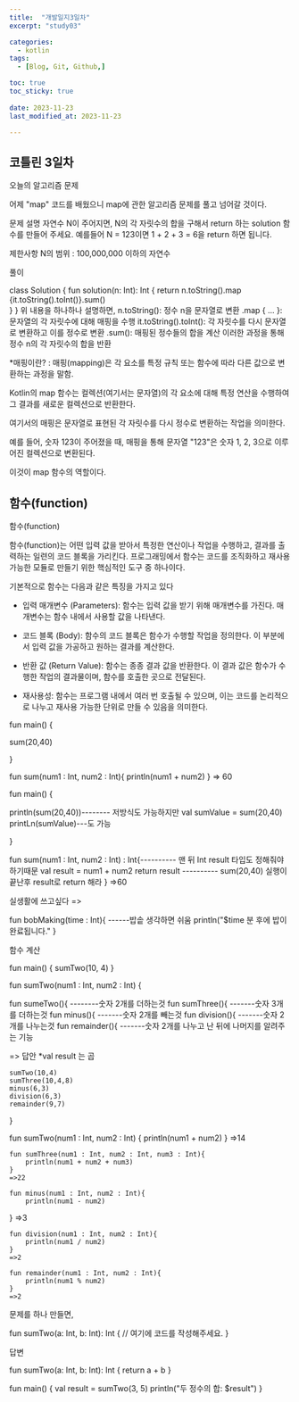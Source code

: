 ```yaml
---
title:  "개발일지3일차" 
excerpt: "study03"

categories:
  - kotlin
tags:
  - [Blog, Git, Github,]

toc: true
toc_sticky: true
 
date: 2023-11-23
last_modified_at: 2023-11-23

---
```



## 코틀린 3일차

오늘의 알고리즘 문제

어제 "map" 코드를 배웠으니 map에 관한 알고리즘 문제를 풀고 넘어갈 것이다.

문제 설명
자연수 N이 주어지면, N의 각 자릿수의 합을 구해서 return 하는 solution 함수를 만들어 주세요.
예를들어 N = 123이면 1 + 2 + 3 = 6을 return 하면 됩니다.

제한사항
N의 범위 : 100,000,000 이하의 자연수

풀이

class Solution {
    fun solution(n: Int): Int {
return n.toString().map {it.toString().toInt()}.sum()       
    }
}
위 내용을 하나하나 설명하면,
n.toString(): 정수 n을 문자열로 변환
.map { ... }: 문자열의 각 자릿수에 대해 매핑을 수행
it.toString().toInt(): 각 자릿수를 다시 문자열로 변환하고 이를 정수로 변환
.sum(): 매핑된 정수들의 합을 계산
이러한 과정을 통해 정수 n의 각 자릿수의 합을 반환

*매핑이란? : 매핑(mapping)은 각 요소를 특정 규칙 또는 함수에 따라 다른 값으로 변환하는 과정을 말함. 

Kotlin의 map 함수는 컬렉션(여기서는 문자열)의 각 요소에 대해 특정 연산을 수행하여 그 결과를 새로운 컬렉션으로 반환한다.

여기서의 매핑은 문자열로 표현된 각 자릿수를 다시 정수로 변환하는 작업을 의미한다.

예를 들어, 숫자 123이 주어졌을 때, 매핑을 통해 문자열 "123"은 숫자 1, 2, 3으로 이루어진 컬렉션으로 변환된다. 

이것이 map 함수의 역할이다.

## 함수(function)
함수(function)

함수(function)는 어떤 입력 값을 받아서 특정한 연산이나 작업을 수행하고, 결과를 출력하는 일련의 코드 블록을 가리킨다. 프로그래밍에서 함수는 코드를 조직화하고 재사용 가능한 모듈로 만들기 위한 핵심적인 도구 중 하나이다.

기본적으로 함수는 다음과 같은 특징을 가지고 있다

* 입력 매개변수 (Parameters): 함수는 입력 값을 받기 위해 매개변수를 가진다. 매개변수는 함수 내에서 사용할 값을 나타낸다.

* 코드 블록 (Body): 함수의 코드 블록은 함수가 수행할 작업을 정의한다. 이 부분에서 입력 값을 가공하고 원하는 결과를 계산한다.

* 반환 값 (Return Value): 함수는 종종 결과 값을 반환한다. 이 결과 값은 함수가 수행한 작업의 결과물이며, 함수를 호출한 곳으로 전달된다.

* 재사용성: 함수는 프로그램 내에서 여러 번 호출될 수 있으며, 이는 코드를 논리적으로 나누고 재사용 가능한 단위로 만들 수 있음을 의미한다.

fun main() {

sum(20,40)

}

fun sum(num1 : Int, num2 : Int){
println(num1 + num2)
}
=> 60



fun main() {

println(sum(20,40))-------- 저방식도 가능하지만 val sumValue = sum(20,40)
                                                            printLn(sumValue)---도 가능 

}

fun sum(num1 : Int, num2 : Int) : Int{---------- 맨 뒤 Int result 타입도 정해줘야 하기때문
val result = num1 + num2
return result ----------  sum(20,40) 실행이 끝난후 result로 return 해라
}
=>60

실생활에 쓰고싶다
=>

fun bobMaking(time : Int){   ------밥솥 생각하면 쉬움
     println("$time 분 후에 밥이 완료됩니다."
}


함수 계산

fun main() {
     sumTwo(10, 4)
}

fun sumTwo(num1 : Int, num2 : Int) {

fun sumeTwo(){ --------숫자 2개를 더하는것
fun sumThree(){ -------숫자 3개를 더하는것
fun minus(){ -------숫자 2개를 빼는것
fun division(){ -------숫자 2개를 나누는것
fun remainder(){ -------숫자 2개를 나누고 난 뒤에 나머지를 알려주는 기능


=> 답안
    *val  result 는 곱

    sumTwo(10,4)
    sumThree(10,4,8)
    minus(6,3)
    division(6,3)
    remainder(9,7)
}

fun sumTwo(num1 : Int, num2 : Int) {
    println(num1 + num2)
   }
    =>14

    fun sumThree(num1 : Int, num2 : Int, num3 : Int){
        println(num1 + num2 + num3)
    }
    =>22

    fun minus(num1 : Int, num2 : Int){
        println(num1 - num2)
   }
    =>3

    
    fun division(num1 : Int, num2 : Int){
        println(num1 / num2)
    }
    =>2

    fun remainder(num1 : Int, num2 : Int){
        println(num1 % num2)
    }
    =>2


문제를 하나 만들면,

fun sumTwo(a: Int, b: Int): Int {
    // 여기에 코드를 작성해주세요.
}




답변

fun sumTwo(a: Int, b: Int): Int {
    return a + b
}

fun main() {
    val result = sumTwo(3, 5)
    println("두 정수의 합: $result")
}

